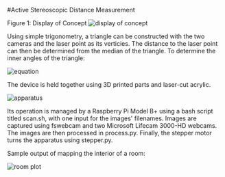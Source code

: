 #Active Stereoscopic Distance Measurement

Figure 1: Display of Concept
![display of concept](http://i.imgur.com/a6WHJRa.png)

Using simple trigonometry, a triangle can be constructed with the two cameras and the laser point as its verticies.  The distance to the laser point can then be determined from the median of the triangle.
To determine the inner angles of the triangle:

![equation](http://i.imgur.com/oIaLle3.jpg)

The device is held together using 3D printed parts and laser-cut acrylic.

![apparatus](http://i.imgur.com/V0C60wQ.png)

Its operation is managed by a Raspberry Pi Model B+ using a bash script titled scan.sh, with one input for the images' filenames.
Images are captured using fswebcam and two Microsoft Lifecam 3000-HD webcams.  The images are then processed in process.py.  Finally, the stepper motor turns the apparatus using stepper.py.

Sample output of mapping the interior of a room:

![room plot](http://i.imgur.com/aqwaQT4.jpg)